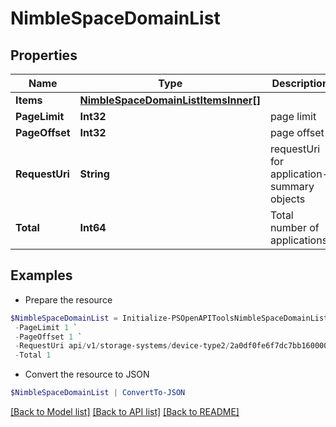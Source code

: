 # NimbleSpaceDomainList
## Properties

Name | Type | Description | Notes
------------ | ------------- | ------------- | -------------
**Items** | [**NimbleSpaceDomainListItemsInner[]**](NimbleSpaceDomainListItemsInner.md) |  | [optional] 
**PageLimit** | **Int32** | page limit | [optional] 
**PageOffset** | **Int32** | page offset | [optional] 
**RequestUri** | **String** | requestUri for application-summary objects | [optional] 
**Total** | **Int64** | Total number of applications. | [optional] 

## Examples

- Prepare the resource
```powershell
$NimbleSpaceDomainList = Initialize-PSOpenAPIToolsNimbleSpaceDomainList  -Items null `
 -PageLimit 1 `
 -PageOffset 1 `
 -RequestUri api/v1/storage-systems/device-type2/2a0df0fe6f7dc7bb16000000000000000000004817/applications/capacity-stats `
 -Total 1
```

- Convert the resource to JSON
```powershell
$NimbleSpaceDomainList | ConvertTo-JSON
```

[[Back to Model list]](../README.md#documentation-for-models) [[Back to API list]](../README.md#documentation-for-api-endpoints) [[Back to README]](../README.md)

